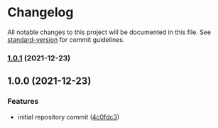 # Changelog

All notable changes to this project will be documented in this file. See [standard-version](https://github.com/conventional-changelog/standard-version) for commit guidelines.

### [1.0.1](https://github.com/wayofdev/docker-php-dev/compare/v1.0.0...v1.0.1) (2021-12-23)

## 1.0.0 (2021-12-23)


### Features

* initial repository commit ([4c0fdc3](https://github.com/wayofdev/docker-php-dev/commit/4c0fdc34a4f0d3a21bc5030941aa2ba2c23fd72d))
